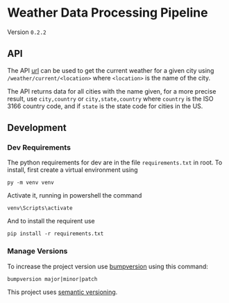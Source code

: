 # Weather Data Processing Pipeline

Version `0.2.2`

## API

The API [url](https://weather-api-724625757672.europe-west1.run.app) can be used to get the current weather for a given city using `/weather/current/<location>` where `<location>` is the name of the city.

The API returns data for all cities with the name given, for a more precise result, use `city,country` or `city,state,country` where `country` is the ISO 3166 country code, and if `state` is the state code for cities in the US.

## Development

### Dev Requirements
The python requirements for dev are in the file `requirements.txt` in root. 
To install, first create a virtual environment using

```
py -m venv venv
```

Activate it, running in powershell the command

```
venv\Scripts\activate
```

And to install the requirent use

```
pip install -r requirements.txt
```

### Manage Versions

To increase the project version use [bumpversion](https://pypi.org/project/bump2version/) using this command:

```
bumpversion major|minor|patch
```

This project uses [semantic versioning](https://semver.org/).